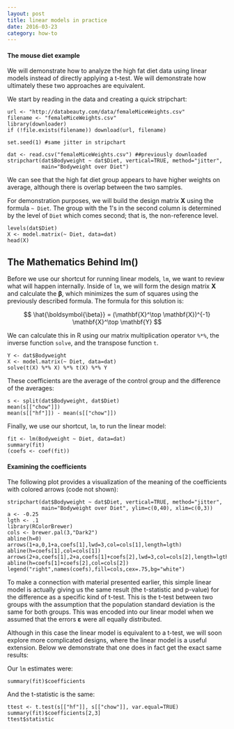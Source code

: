 ```yaml
---
layout: post
title: linear models in practice
date: 2016-03-23
category: how-to
---
```



#### The mouse diet example

We will demonstrate how to analyze the high fat diet data using linear models instead of directly applying a t-test. We will demonstrate how ultimately these two approaches are equivalent. 

We start by reading in the data and creating a quick stripchart:

```{r,echo=FALSE}
url <- "http://databeauty.com/data/femaleMiceWeights.csv"
filename <- "femaleMiceWeights.csv"
library(downloader)
if (!file.exists(filename)) download(url, filename)
```

```{r,echo=FALSE}
set.seed(1) #same jitter in stripchart
```

```{r bodyweight_by_diet_stripchart, fig.cap="Mice bodyweights stratified by diet."}
dat <- read.csv("femaleMiceWeights.csv") ##previously downloaded
stripchart(dat$Bodyweight ~ dat$Diet, vertical=TRUE, method="jitter",
           main="Bodyweight over Diet")
```

We can see that the high fat diet group appears to have higher weights on average, although there is overlap between the two samples.

For demonstration purposes, we will build the design matrix $\mathbf{X}$ using the formula `~ Diet`. The group with the 1's in the second column is determined by the level of `Diet` which comes second; that is, the non-reference level. 

```{r}
levels(dat$Diet)
X <- model.matrix(~ Diet, data=dat)
head(X)
```

## The Mathematics Behind lm()

Before we use our shortcut for running linear models, `lm`, we want to review what will happen internally. Inside of `lm`, we will form the design matrix $\mathbf{X}$ and calculate the $\boldsymbol{\beta}$, which minimizes the sum of squares using the previously described formula. The formula for this solution is:

$$ \hat{\boldsymbol{\beta}} = (\mathbf{X}^\top \mathbf{X})^{-1} \mathbf{X}^\top \mathbf{Y} $$

We can calculate this in R using our matrix multiplication operator `%*%`, the inverse function `solve`, and the transpose function `t`.


```{r}
Y <- dat$Bodyweight
X <- model.matrix(~ Diet, data=dat)
solve(t(X) %*% X) %*% t(X) %*% Y
```

These coefficients are the average of the control group and the difference of the averages:


```{r}
s <- split(dat$Bodyweight, dat$Diet)
mean(s[["chow"]])
mean(s[["hf"]]) - mean(s[["chow"]])
```

Finally, we use our shortcut, `lm`, to run the linear model:

```{r}
fit <- lm(Bodyweight ~ Diet, data=dat)
summary(fit)
(coefs <- coef(fit))
```

#### Examining the coefficients

The following plot provides a visualization of the meaning of the coefficients with colored arrows (code not shown):

```{r parameter_estimate_illustration, fig.cap="Estimated linear model coefficients for bodyweight data illustrated with arrows.",echo=FALSE}
stripchart(dat$Bodyweight ~ dat$Diet, vertical=TRUE, method="jitter",
           main="Bodyweight over Diet", ylim=c(0,40), xlim=c(0,3))
a <- -0.25
lgth <- .1
library(RColorBrewer)
cols <- brewer.pal(3,"Dark2")
abline(h=0)
arrows(1+a,0,1+a,coefs[1],lwd=3,col=cols[1],length=lgth)
abline(h=coefs[1],col=cols[1])
arrows(2+a,coefs[1],2+a,coefs[1]+coefs[2],lwd=3,col=cols[2],length=lgth)
abline(h=coefs[1]+coefs[2],col=cols[2])
legend("right",names(coefs),fill=cols,cex=.75,bg="white")
```

To make a connection with material presented earlier, this simple linear model is actually giving us the same result (the t-statistic and p-value) for the difference as a specific kind of t-test. This is the t-test between two groups with the assumption that the population standard deviation is the same for both groups. This was encoded into our linear model when we assumed that the errors $\boldsymbol{\varepsilon}$ were all equally distributed.

Although in this case the linear model is equivalent to a t-test, we will soon explore more complicated designs, where the linear model is a useful extension. Below we demonstrate that one does in fact get the exact same results:

Our `lm` estimates were:

```{r}
summary(fit)$coefficients
```

And the t-statistic  is the same:

```{r}
ttest <- t.test(s[["hf"]], s[["chow"]], var.equal=TRUE)
summary(fit)$coefficients[2,3]
ttest$statistic
```
